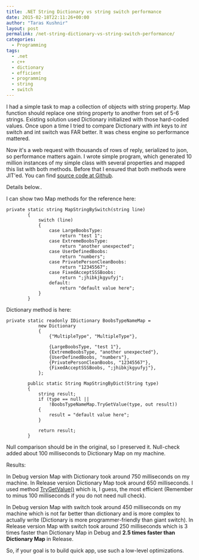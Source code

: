 ```yaml
---
title: .NET String Dictionary vs string switch performance
date: 2015-02-18T22:11:26+00:00
author: "Taras Kushnir"
layout: post
permalink: /net-string-dictionary-vs-string-switch-performance/
categories:
  - Programming
tags:
  - .net
  - c++
  - dictionary
  - efficient
  - programming
  - string
  - switch
---
```

I had a simple task to map a collection of objects with string property. Map function should replace one string property to another from set of 5-6 strings. Existing solution used Dictionary initialized with those hard-coded values. Once upon a time I tried to compare Dictionary with _int_ keys to _int_ switch and int switch was FAR better. It was chess engine so performance mattered.

Now it's a web request with thousands of rows of reply, serialized to json, so performance matters again. I wrote simple program, which generated 10 million instances of my simple class with several properties and mapped this list with both methods. Before that I ensured that both methods were JIT'ed. You can find <a href="https://github.com/Ribtoks/heap/blob/master/PerformanceTests/StringSwitchTest/StringSwitchTest/Program.cs" target="_blank">source code at Github</a>.

Details below..

<!--more-->

I can show two Map methods for the reference here:

<pre><code class="language-clike">private static string MapStringBySwitch(string line)
        {
            switch (line)
            {
                case LargeBoobsType:
                    return "test 1";
                case ExtremeBoobsType:
                    return "another unexpected";
                case UserDefinedBoobs:
                    return "numbers";
                case PrivatePersonCleanBoobs:
                    return "12345567";
                case FixedAcceptSSSBoobs:
                    return ";jhibkjkgyufyj";
                default:
                    return "default value here";
            }
        }</code></pre>

Dictionary method is here:

<pre><code class="language-clike">private static readonly IDictionary<String, String> BoobsTypeNameMap =
            new Dictionary<String, String>
            {
                {"MultipleType", "MultipleType"},

                {LargeBoobsType, "test 1"},
                {ExtremeBoobsType, "another unexpected"},
                {UserDefinedBoobs, "numbers"},
                {PrivatePersonCleanBoobs, "12345567"},
                {FixedAcceptSSSBoobs, ";jhibkjkgyufyj"},
            };

        public static String MapStringByDict(String type)
        {
            string result;
            if (type == null || 
                !BoobsTypeNameMap.TryGetValue(type, out result))
            {
                result = "default value here";
            }

            return result;
        }</code></pre>

Null comparison should be in the original, so I preserved it. Null-check added about 100 milliseconds to Dictionary Map on my machine.

Results:

In Debug version Map with Dictionary took around 750 milliseconds on my machine. In Release version Dictionary Map took around 650 milliseconds. I used method <a href="https://msdn.microsoft.com/en-us/library/bb347013%28v=vs.110%29.aspx" target="_blank">TryGetValue()</a> which is, I guess, the most efficient (Remember to minus 100 milliseconds if you do not need null check).

In Debug version Map with switch took around 450 milliseconds on my machine which is not far better than dictionary and is more complex to actually write (Dictionary is more programmer-friendly than giant switch). In Release version Map with switch took around 250 milliseconds which is 3 times faster than Dictionary Map in Debug and **2.5 times faster than Dictionary Map** in Release.

So, if your goal is to build quick app, use such a low-level optimizations.